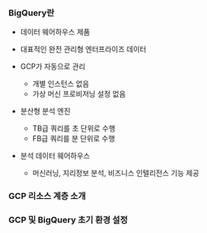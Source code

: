 ### BigQuery란
- 데이터 웨어하우스 제품
- 대표적인 완전 관리형 엔터프라이즈 데이터 

- GCP가 자동으로 관리
    - 개별 인스턴스 없음
    - 가상 머신 프로비저닝 설정 없음

- 분산형 분석 엔진
    - TB급 쿼리를 초 단위로 수행
    - FB급 쿼리를 분 단위로 수행

- 분석 데이터 웨어하우스
    - 머신러닝, 지리정보 분석, 비즈니스 인텔리전스 기능 제공 

### GCP 리소스 계층 소개

### GCP 및 BigQuery 초기 환경 설정